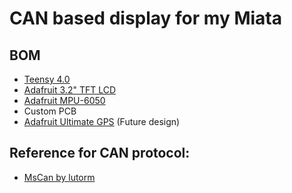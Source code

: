 # CAN based display for my Miata

## BOM
- [Teensy 4.0](https://www.pjrc.com/store/teensy40.html)
- [Adafruit 3.2" TFT LCD](https://www.adafruit.com/product/1743)
- [Adafruit MPU-6050](https://www.adafruit.com/product/3886)
- Custom PCB
- [Adafruit Ultimate GPS](https://www.adafruit.com/product/5440) (Future design)

## Reference for CAN protocol:
- [MsCan by lutorm](https://bitbucket.org/lutorm/arduino/src/be1b65349f4994acf84c61f63542a725aa9ae2e1/libraries/MsCan/MsCan.cpp?at=master)